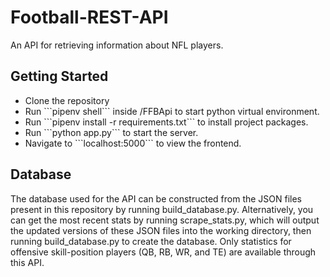 # Football-REST-API
An API for retrieving information about NFL players. 

## Getting Started
<ul>
  <li>Clone the repository</li>
  <li>Run ```pipenv shell``` inside /FFBApi to start python virtual environment.</li>
  <li>Run ```pipenv install -r requirements.txt``` to install project packages.</li>
  <li>Run ```python app.py``` to start the server.</li>
  <li>Navigate to ```localhost:5000``` to view the frontend.</li>
</ul>

## Database
The database used for the API can be constructed from the JSON files present in this repository by running build_database.py. Alternatively, you can get the most recent stats by running scrape_stats.py, which will output the updated versions of these JSON files into the working directory, then running build_database.py to create the database. Only statistics for offensive skill-position players (QB, RB, WR, and TE) are available through this API.
